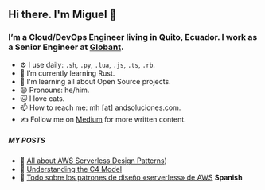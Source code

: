 ## Hi there. I'm Miguel 👋

### I’m a Cloud/DevOps Engineer living in Quito, Ecuador. I work as a Senior Engineer at [Globant](https://www.globant.com/). 

- ⚙️ I use daily: `.sh`, `.py`, `.lua`, `.js`, `.ts`, `.rb`.
- 🌱 I’m currently learning Rust.
- 👯 I'm learning all about Open Source projects.
- 😄 Pronouns: he/him.
- 🐱 I love cats.
- 📫 How to reach me: mh [at] andsoluciones.com.
- ✍️ Follow me on [Medium](https://medium.com/@mhernandezve) for more written content.

##### MY POSTS
- 📙 [All about AWS Serverless Design Patterns](https://medium.com/globant/all-about-aws-serverless-design-patterns-885106882e5f))
- 📘 [Understanding the C4 Model](https://medium.com/globant/understanding-the-c4-model-64dceb60fe73)
- 📘 [Todo sobre los patrones de diseño «serverless» de AWS](https://medium.com/@mhernandezve/todo-sobre-los-patrones-de-dise%C3%B1o-serverless-de-aws-a250223fd741) **Spanish**
